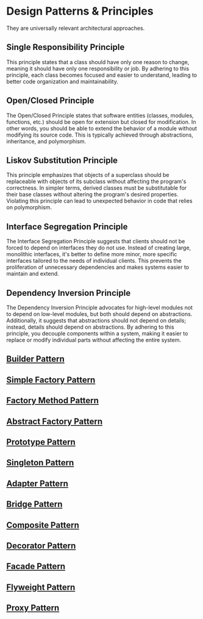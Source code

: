 # Design Patterns & Principles
They are universally relevant architectural approaches. 

## Single Responsibility Principle
This principle states that a class should have only one reason to change, meaning it should have only one responsibility or job. By adhering to this principle, each class becomes focused and easier to understand, leading to better code organization and maintainability.

## Open/Closed Principle

The Open/Closed Principle states that software entities (classes, modules, functions, etc.) should be open for extension but closed for modification. In other words, you should be able to extend the behavior of a module without modifying its source code. This is typically achieved through abstractions, inheritance, and polymorphism.

## Liskov Substitution Principle

This principle emphasizes that objects of a superclass should be replaceable with objects of its subclass without affecting the program's correctness. In simpler terms, derived classes must be substitutable for their base classes without altering the program's desired properties. Violating this principle can lead to unexpected behavior in code that relies on polymorphism.

## Interface Segregation Principle

The Interface Segregation Principle suggests that clients should not be forced to depend on interfaces they do not use. Instead of creating large, monolithic interfaces, it's better to define more minor, more specific interfaces tailored to the needs of individual clients. This prevents the proliferation of unnecessary dependencies and makes systems easier to maintain and extend.

## Dependency Inversion Principle

The Dependency Inversion Principle advocates for high-level modules not to depend on low-level modules, but both should depend on abstractions. Additionally, it suggests that abstractions should not depend on details; instead, details should depend on abstractions. By adhering to this principle, you decouple components within a system, making it easier to replace or modify individual parts without affecting the entire system.

## <a id="builder"></a>[Builder Pattern](Creational/BUILDER.md)

## <a id="simple-factory"></a>[Simple Factory Pattern](Creational/SIMPLE-FACTORY.md)

## <a id="factory-method"></a>[Factory Method Pattern](Creational/FACTORY-METHOD.md)

## <a id="abstract-factory"></a>[Abstract Factory Pattern](Creational/ABSTRACT-FACTORY.md)

## <a id="prototype"></a>[Prototype Pattern](Creational/PROTOTYPE.md)

## <a id="singleton"></a>[Singleton Pattern](Creational/SINGLETON.md)

## <a id="adapter"></a>[Adapter Pattern](Structural/ADAPTER.md)

## <a id="bridge"></a>[Bridge Pattern](Structural/BRIDGE.md)

## <a id="composite"></a>[Composite Pattern](Structural/COMPOSITE.md)

## <a id="decorator"></a>[Decorator Pattern](Structural/DECORATOR.md)

## <a id="facade"></a>[Facade Pattern](Structural/FACADE.md)

## <a id="flyweight"></a>[Flyweight Pattern](Structural/FLYWEIGHT.md)

## <a id="proxy"></a>[Proxy Pattern](Structural/PROXY.md)
